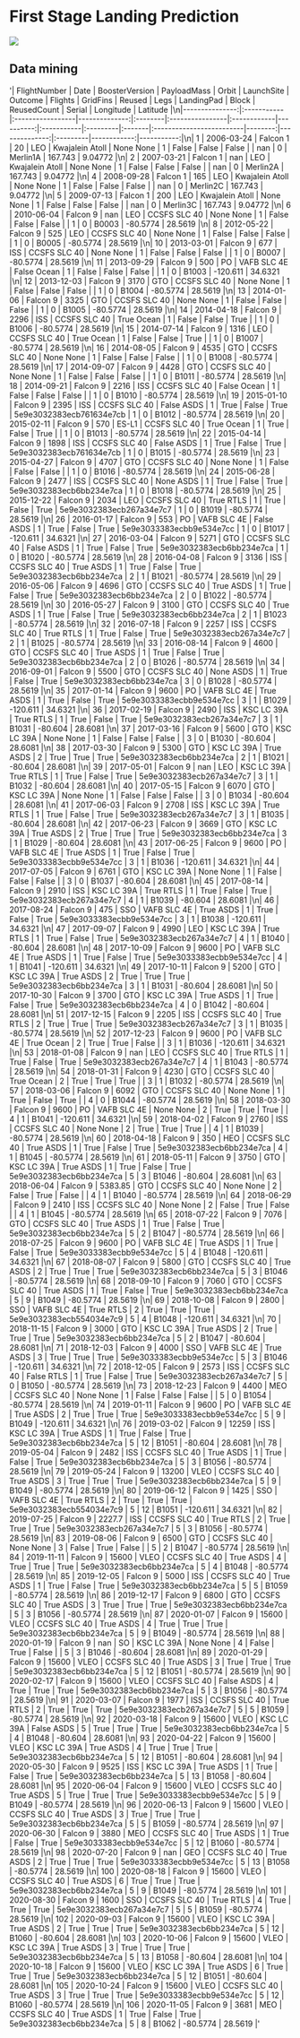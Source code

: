 # First Stage Landing Prediction

![](https://cf-courses-data.s3.us.cloud-object-storage.appdomain.cloud/IBMDeveloperSkillsNetwork-DS0701EN-SkillsNetwork/api/Images/landing_1.gif)
   
## Data mining
'|   FlightNumber | Date       | BoosterVersion   |   PayloadMass | Orbit   | LaunchSite      | Outcome     |   Flights | GridFins   | Reused   | Legs   | LandingPad               |   Block |   ReusedCount | Serial   |   Longitude |   Latitude |\n|---------------:|:-----------|:-----------------|--------------:|:--------|:----------------|:------------|----------:|:-----------|:---------|:-------|:-------------------------|--------:|--------------:|:---------|------------:|-----------:|\n|              1 | 2006-03-24 | Falcon 1         |         20    | LEO     | Kwajalein Atoll | None None   |         1 | False      | False    | False  |                          |     nan |             0 | Merlin1A |    167.743  |    9.04772 |\n|              2 | 2007-03-21 | Falcon 1         |        nan    | LEO     | Kwajalein Atoll | None None   |         1 | False      | False    | False  |                          |     nan |             0 | Merlin2A |    167.743  |    9.04772 |\n|              4 | 2008-09-28 | Falcon 1         |        165    | LEO     | Kwajalein Atoll | None None   |         1 | False      | False    | False  |                          |     nan |             0 | Merlin2C |    167.743  |    9.04772 |\n|              5 | 2009-07-13 | Falcon 1         |        200    | LEO     | Kwajalein Atoll | None None   |         1 | False      | False    | False  |                          |     nan |             0 | Merlin3C |    167.743  |    9.04772 |\n|              6 | 2010-06-04 | Falcon 9         |        nan    | LEO     | CCSFS SLC 40    | None None   |         1 | False      | False    | False  |                          |       1 |             0 | B0003    |    -80.5774 |   28.5619  |\n|              8 | 2012-05-22 | Falcon 9         |        525    | LEO     | CCSFS SLC 40    | None None   |         1 | False      | False    | False  |                          |       1 |             0 | B0005    |    -80.5774 |   28.5619  |\n|             10 | 2013-03-01 | Falcon 9         |        677    | ISS     | CCSFS SLC 40    | None None   |         1 | False      | False    | False  |                          |       1 |             0 | B0007    |    -80.5774 |   28.5619  |\n|             11 | 2013-09-29 | Falcon 9         |        500    | PO      | VAFB SLC 4E     | False Ocean |         1 | False      | False    | False  |                          |       1 |             0 | B1003    |   -120.611  |   34.6321  |\n|             12 | 2013-12-03 | Falcon 9         |       3170    | GTO     | CCSFS SLC 40    | None None   |         1 | False      | False    | False  |                          |       1 |             0 | B1004    |    -80.5774 |   28.5619  |\n|             13 | 2014-01-06 | Falcon 9         |       3325    | GTO     | CCSFS SLC 40    | None None   |         1 | False      | False    | False  |                          |       1 |             0 | B1005    |    -80.5774 |   28.5619  |\n|             14 | 2014-04-18 | Falcon 9         |       2296    | ISS     | CCSFS SLC 40    | True Ocean  |         1 | False      | False    | True   |                          |       1 |             0 | B1006    |    -80.5774 |   28.5619  |\n|             15 | 2014-07-14 | Falcon 9         |       1316    | LEO     | CCSFS SLC 40    | True Ocean  |         1 | False      | False    | True   |                          |       1 |             0 | B1007    |    -80.5774 |   28.5619  |\n|             16 | 2014-08-05 | Falcon 9         |       4535    | GTO     | CCSFS SLC 40    | None None   |         1 | False      | False    | False  |                          |       1 |             0 | B1008    |    -80.5774 |   28.5619  |\n|             17 | 2014-09-07 | Falcon 9         |       4428    | GTO     | CCSFS SLC 40    | None None   |         1 | False      | False    | False  |                          |       1 |             0 | B1011    |    -80.5774 |   28.5619  |\n|             18 | 2014-09-21 | Falcon 9         |       2216    | ISS     | CCSFS SLC 40    | False Ocean |         1 | False      | False    | False  |                          |       1 |             0 | B1010    |    -80.5774 |   28.5619  |\n|             19 | 2015-01-10 | Falcon 9         |       2395    | ISS     | CCSFS SLC 40    | False ASDS  |         1 | True       | False    | True   | 5e9e3032383ecb761634e7cb |       1 |             0 | B1012    |    -80.5774 |   28.5619  |\n|             20 | 2015-02-11 | Falcon 9         |        570    | ES-L1   | CCSFS SLC 40    | True Ocean  |         1 | True       | False    | True   |                          |       1 |             0 | B1013    |    -80.5774 |   28.5619  |\n|             22 | 2015-04-14 | Falcon 9         |       1898    | ISS     | CCSFS SLC 40    | False ASDS  |         1 | True       | False    | True   | 5e9e3032383ecb761634e7cb |       1 |             0 | B1015    |    -80.5774 |   28.5619  |\n|             23 | 2015-04-27 | Falcon 9         |       4707    | GTO     | CCSFS SLC 40    | None None   |         1 | False      | False    | False  |                          |       1 |             0 | B1016    |    -80.5774 |   28.5619  |\n|             24 | 2015-06-28 | Falcon 9         |       2477    | ISS     | CCSFS SLC 40    | None ASDS   |         1 | True       | False    | True   | 5e9e3032383ecb6bb234e7ca |       1 |             0 | B1018    |    -80.5774 |   28.5619  |\n|             25 | 2015-12-22 | Falcon 9         |       2034    | LEO     | CCSFS SLC 40    | True RTLS   |         1 | True       | False    | True   | 5e9e3032383ecb267a34e7c7 |       1 |             0 | B1019    |    -80.5774 |   28.5619  |\n|             26 | 2016-01-17 | Falcon 9         |        553    | PO      | VAFB SLC 4E     | False ASDS  |         1 | True       | False    | True   | 5e9e3033383ecbb9e534e7cc |       1 |             0 | B1017    |   -120.611  |   34.6321  |\n|             27 | 2016-03-04 | Falcon 9         |       5271    | GTO     | CCSFS SLC 40    | False ASDS  |         1 | True       | False    | True   | 5e9e3032383ecb6bb234e7ca |       1 |             0 | B1020    |    -80.5774 |   28.5619  |\n|             28 | 2016-04-08 | Falcon 9         |       3136    | ISS     | CCSFS SLC 40    | True ASDS   |         1 | True       | False    | True   | 5e9e3032383ecb6bb234e7ca |       2 |             1 | B1021    |    -80.5774 |   28.5619  |\n|             29 | 2016-05-06 | Falcon 9         |       4696    | GTO     | CCSFS SLC 40    | True ASDS   |         1 | True       | False    | True   | 5e9e3032383ecb6bb234e7ca |       2 |             0 | B1022    |    -80.5774 |   28.5619  |\n|             30 | 2016-05-27 | Falcon 9         |       3100    | GTO     | CCSFS SLC 40    | True ASDS   |         1 | True       | False    | True   | 5e9e3032383ecb6bb234e7ca |       2 |             1 | B1023    |    -80.5774 |   28.5619  |\n|             32 | 2016-07-18 | Falcon 9         |       2257    | ISS     | CCSFS SLC 40    | True RTLS   |         1 | True       | False    | True   | 5e9e3032383ecb267a34e7c7 |       2 |             1 | B1025    |    -80.5774 |   28.5619  |\n|             33 | 2016-08-14 | Falcon 9         |       4600    | GTO     | CCSFS SLC 40    | True ASDS   |         1 | True       | False    | True   | 5e9e3032383ecb6bb234e7ca |       2 |             0 | B1026    |    -80.5774 |   28.5619  |\n|             34 | 2016-09-01 | Falcon 9         |       5500    | GTO     | CCSFS SLC 40    | None ASDS   |         1 | True       | False    | True   | 5e9e3032383ecb6bb234e7ca |       3 |             0 | B1028    |    -80.5774 |   28.5619  |\n|             35 | 2017-01-14 | Falcon 9         |       9600    | PO      | VAFB SLC 4E     | True ASDS   |         1 | True       | False    | True   | 5e9e3033383ecbb9e534e7cc |       3 |             1 | B1029    |   -120.611  |   34.6321  |\n|             36 | 2017-02-19 | Falcon 9         |       2490    | ISS     | KSC LC 39A      | True RTLS   |         1 | True       | False    | True   | 5e9e3032383ecb267a34e7c7 |       3 |             1 | B1031    |    -80.604  |   28.6081  |\n|             37 | 2017-03-16 | Falcon 9         |       5600    | GTO     | KSC LC 39A      | None None   |         1 | False      | False    | False  |                          |       3 |             0 | B1030    |    -80.604  |   28.6081  |\n|             38 | 2017-03-30 | Falcon 9         |       5300    | GTO     | KSC LC 39A      | True ASDS   |         2 | True       | True     | True   | 5e9e3032383ecb6bb234e7ca |       2 |             1 | B1021    |    -80.604  |   28.6081  |\n|             39 | 2017-05-01 | Falcon 9         |        nan    | LEO     | KSC LC 39A      | True RTLS   |         1 | True       | False    | True   | 5e9e3032383ecb267a34e7c7 |       3 |             1 | B1032    |    -80.604  |   28.6081  |\n|             40 | 2017-05-15 | Falcon 9         |       6070    | GTO     | KSC LC 39A      | None None   |         1 | False      | False    | False  |                          |       3 |             0 | B1034    |    -80.604  |   28.6081  |\n|             41 | 2017-06-03 | Falcon 9         |       2708    | ISS     | KSC LC 39A      | True RTLS   |         1 | True       | False    | True   | 5e9e3032383ecb267a34e7c7 |       3 |             1 | B1035    |    -80.604  |   28.6081  |\n|             42 | 2017-06-23 | Falcon 9         |       3669    | GTO     | KSC LC 39A      | True ASDS   |         2 | True       | True     | True   | 5e9e3032383ecb6bb234e7ca |       3 |             1 | B1029    |    -80.604  |   28.6081  |\n|             43 | 2017-06-25 | Falcon 9         |       9600    | PO      | VAFB SLC 4E     | True ASDS   |         1 | True       | False    | True   | 5e9e3033383ecbb9e534e7cc |       3 |             1 | B1036    |   -120.611  |   34.6321  |\n|             44 | 2017-07-05 | Falcon 9         |       6761    | GTO     | KSC LC 39A      | None None   |         1 | False      | False    | False  |                          |       3 |             0 | B1037    |    -80.604  |   28.6081  |\n|             45 | 2017-08-14 | Falcon 9         |       2910    | ISS     | KSC LC 39A      | True RTLS   |         1 | True       | False    | True   | 5e9e3032383ecb267a34e7c7 |       4 |             1 | B1039    |    -80.604  |   28.6081  |\n|             46 | 2017-08-24 | Falcon 9         |        475    | SSO     | VAFB SLC 4E     | True ASDS   |         1 | True       | False    | True   | 5e9e3033383ecbb9e534e7cc |       3 |             1 | B1038    |   -120.611  |   34.6321  |\n|             47 | 2017-09-07 | Falcon 9         |       4990    | LEO     | KSC LC 39A      | True RTLS   |         1 | True       | False    | True   | 5e9e3032383ecb267a34e7c7 |       4 |             1 | B1040    |    -80.604  |   28.6081  |\n|             48 | 2017-10-09 | Falcon 9         |       9600    | PO      | VAFB SLC 4E     | True ASDS   |         1 | True       | False    | True   | 5e9e3033383ecbb9e534e7cc |       4 |             1 | B1041    |   -120.611  |   34.6321  |\n|             49 | 2017-10-11 | Falcon 9         |       5200    | GTO     | KSC LC 39A      | True ASDS   |         2 | True       | True     | True   | 5e9e3032383ecb6bb234e7ca |       3 |             1 | B1031    |    -80.604  |   28.6081  |\n|             50 | 2017-10-30 | Falcon 9         |       3700    | GTO     | KSC LC 39A      | True ASDS   |         1 | True       | False    | True   | 5e9e3032383ecb6bb234e7ca |       4 |             0 | B1042    |    -80.604  |   28.6081  |\n|             51 | 2017-12-15 | Falcon 9         |       2205    | ISS     | CCSFS SLC 40    | True RTLS   |         2 | True       | True     | True   | 5e9e3032383ecb267a34e7c7 |       3 |             1 | B1035    |    -80.5774 |   28.5619  |\n|             52 | 2017-12-23 | Falcon 9         |       9600    | PO      | VAFB SLC 4E     | True Ocean  |         2 | True       | True     | False  |                          |       3 |             1 | B1036    |   -120.611  |   34.6321  |\n|             53 | 2018-01-08 | Falcon 9         |        nan    | LEO     | CCSFS SLC 40    | True RTLS   |         1 | True       | False    | True   | 5e9e3032383ecb267a34e7c7 |       4 |             1 | B1043    |    -80.5774 |   28.5619  |\n|             54 | 2018-01-31 | Falcon 9         |       4230    | GTO     | CCSFS SLC 40    | True Ocean  |         2 | True       | True     | True   |                          |       3 |             1 | B1032    |    -80.5774 |   28.5619  |\n|             57 | 2018-03-06 | Falcon 9         |       6092    | GTO     | CCSFS SLC 40    | None None   |         1 | True       | False    | True   |                          |       4 |             0 | B1044    |    -80.5774 |   28.5619  |\n|             58 | 2018-03-30 | Falcon 9         |       9600    | PO      | VAFB SLC 4E     | None None   |         2 | True       | True     | True   |                          |       4 |             1 | B1041    |   -120.611  |   34.6321  |\n|             59 | 2018-04-02 | Falcon 9         |       2760    | ISS     | CCSFS SLC 40    | None None   |         2 | True       | True     | True   |                          |       4 |             1 | B1039    |    -80.5774 |   28.5619  |\n|             60 | 2018-04-18 | Falcon 9         |        350    | HEO     | CCSFS SLC 40    | True ASDS   |         1 | True       | False    | True   | 5e9e3032383ecb6bb234e7ca |       4 |             1 | B1045    |    -80.5774 |   28.5619  |\n|             61 | 2018-05-11 | Falcon 9         |       3750    | GTO     | KSC LC 39A      | True ASDS   |         1 | True       | False    | True   | 5e9e3032383ecb6bb234e7ca |       5 |             3 | B1046    |    -80.604  |   28.6081  |\n|             63 | 2018-06-04 | Falcon 9         |       5383.85 | GTO     | CCSFS SLC 40    | None None   |         2 | False      | True     | False  |                          |       4 |             1 | B1040    |    -80.5774 |   28.5619  |\n|             64 | 2018-06-29 | Falcon 9         |       2410    | ISS     | CCSFS SLC 40    | None None   |         2 | False      | True     | False  |                          |       4 |             1 | B1045    |    -80.5774 |   28.5619  |\n|             65 | 2018-07-22 | Falcon 9         |       7076    | GTO     | CCSFS SLC 40    | True ASDS   |         1 | True       | False    | True   | 5e9e3032383ecb6bb234e7ca |       5 |             2 | B1047    |    -80.5774 |   28.5619  |\n|             66 | 2018-07-25 | Falcon 9         |       9600    | PO      | VAFB SLC 4E     | True ASDS   |         1 | True       | False    | True   | 5e9e3033383ecbb9e534e7cc |       5 |             4 | B1048    |   -120.611  |   34.6321  |\n|             67 | 2018-08-07 | Falcon 9         |       5800    | GTO     | CCSFS SLC 40    | True ASDS   |         2 | True       | True     | True   | 5e9e3032383ecb6bb234e7ca |       5 |             3 | B1046    |    -80.5774 |   28.5619  |\n|             68 | 2018-09-10 | Falcon 9         |       7060    | GTO     | CCSFS SLC 40    | True ASDS   |         1 | True       | False    | True   | 5e9e3032383ecb6bb234e7ca |       5 |             9 | B1049    |    -80.5774 |   28.5619  |\n|             69 | 2018-10-08 | Falcon 9         |       2800    | SSO     | VAFB SLC 4E     | True RTLS   |         2 | True       | True     | True   | 5e9e3032383ecb554034e7c9 |       5 |             4 | B1048    |   -120.611  |   34.6321  |\n|             70 | 2018-11-15 | Falcon 9         |       3000    | GTO     | KSC LC 39A      | True ASDS   |         2 | True       | True     | True   | 5e9e3032383ecb6bb234e7ca |       5 |             2 | B1047    |    -80.604  |   28.6081  |\n|             71 | 2018-12-03 | Falcon 9         |       4000    | SSO     | VAFB SLC 4E     | True ASDS   |         3 | True       | True     | True   | 5e9e3033383ecbb9e534e7cc |       5 |             3 | B1046    |   -120.611  |   34.6321  |\n|             72 | 2018-12-05 | Falcon 9         |       2573    | ISS     | CCSFS SLC 40    | False RTLS  |         1 | True       | False    | True   | 5e9e3032383ecb267a34e7c7 |       5 |             0 | B1050    |    -80.5774 |   28.5619  |\n|             73 | 2018-12-23 | Falcon 9         |       4400    | MEO     | CCSFS SLC 40    | None None   |         1 | False      | False    | False  |                          |       5 |             0 | B1054    |    -80.5774 |   28.5619  |\n|             74 | 2019-01-11 | Falcon 9         |       9600    | PO      | VAFB SLC 4E     | True ASDS   |         2 | True       | True     | True   | 5e9e3033383ecbb9e534e7cc |       5 |             9 | B1049    |   -120.611  |   34.6321  |\n|             76 | 2019-03-02 | Falcon 9         |      12259    | ISS     | KSC LC 39A      | True ASDS   |         1 | True       | False    | True   | 5e9e3032383ecb6bb234e7ca |       5 |            12 | B1051    |    -80.604  |   28.6081  |\n|             78 | 2019-05-04 | Falcon 9         |       2482    | ISS     | CCSFS SLC 40    | True ASDS   |         1 | True       | False    | True   | 5e9e3032383ecb6bb234e7ca |       5 |             3 | B1056    |    -80.5774 |   28.5619  |\n|             79 | 2019-05-24 | Falcon 9         |      13200    | VLEO    | CCSFS SLC 40    | True ASDS   |         3 | True       | True     | True   | 5e9e3032383ecb6bb234e7ca |       5 |             9 | B1049    |    -80.5774 |   28.5619  |\n|             80 | 2019-06-12 | Falcon 9         |       1425    | SSO     | VAFB SLC 4E     | True RTLS   |         2 | True       | True     | True   | 5e9e3032383ecb554034e7c9 |       5 |            12 | B1051    |   -120.611  |   34.6321  |\n|             82 | 2019-07-25 | Falcon 9         |       2227.7  | ISS     | CCSFS SLC 40    | True RTLS   |         2 | True       | True     | True   | 5e9e3032383ecb267a34e7c7 |       5 |             3 | B1056    |    -80.5774 |   28.5619  |\n|             83 | 2019-08-06 | Falcon 9         |       6500    | GTO     | CCSFS SLC 40    | None None   |         3 | False      | True     | False  |                          |       5 |             2 | B1047    |    -80.5774 |   28.5619  |\n|             84 | 2019-11-11 | Falcon 9         |      15600    | VLEO    | CCSFS SLC 40    | True ASDS   |         4 | True       | True     | True   | 5e9e3032383ecb6bb234e7ca |       5 |             4 | B1048    |    -80.5774 |   28.5619  |\n|             85 | 2019-12-05 | Falcon 9         |       5000    | ISS     | CCSFS SLC 40    | True ASDS   |         1 | True       | False    | True   | 5e9e3032383ecb6bb234e7ca |       5 |             5 | B1059    |    -80.5774 |   28.5619  |\n|             86 | 2019-12-17 | Falcon 9         |       6800    | GTO     | CCSFS SLC 40    | True ASDS   |         3 | True       | True     | True   | 5e9e3032383ecb6bb234e7ca |       5 |             3 | B1056    |    -80.5774 |   28.5619  |\n|             87 | 2020-01-07 | Falcon 9         |      15600    | VLEO    | CCSFS SLC 40    | True ASDS   |         4 | True       | True     | True   | 5e9e3032383ecb6bb234e7ca |       5 |             9 | B1049    |    -80.5774 |   28.5619  |\n|             88 | 2020-01-19 | Falcon 9         |        nan    | SO      | KSC LC 39A      | None None   |         4 | False      | True     | False  |                          |       5 |             3 | B1046    |    -80.604  |   28.6081  |\n|             89 | 2020-01-29 | Falcon 9         |      15600    | VLEO    | CCSFS SLC 40    | True ASDS   |         3 | True       | True     | True   | 5e9e3032383ecb6bb234e7ca |       5 |            12 | B1051    |    -80.5774 |   28.5619  |\n|             90 | 2020-02-17 | Falcon 9         |      15600    | VLEO    | CCSFS SLC 40    | False ASDS  |         4 | True       | True     | True   | 5e9e3032383ecb6bb234e7ca |       5 |             3 | B1056    |    -80.5774 |   28.5619  |\n|             91 | 2020-03-07 | Falcon 9         |       1977    | ISS     | CCSFS SLC 40    | True RTLS   |         2 | True       | True     | True   | 5e9e3032383ecb267a34e7c7 |       5 |             5 | B1059    |    -80.5774 |   28.5619  |\n|             92 | 2020-03-18 | Falcon 9         |      15600    | VLEO    | KSC LC 39A      | False ASDS  |         5 | True       | True     | True   | 5e9e3032383ecb6bb234e7ca |       5 |             4 | B1048    |    -80.604  |   28.6081  |\n|             93 | 2020-04-22 | Falcon 9         |      15600    | VLEO    | KSC LC 39A      | True ASDS   |         4 | True       | True     | True   | 5e9e3032383ecb6bb234e7ca |       5 |            12 | B1051    |    -80.604  |   28.6081  |\n|             94 | 2020-05-30 | Falcon 9         |       9525    | ISS     | KSC LC 39A      | True ASDS   |         1 | True       | False    | True   | 5e9e3032383ecb6bb234e7ca |       5 |            13 | B1058    |    -80.604  |   28.6081  |\n|             95 | 2020-06-04 | Falcon 9         |      15600    | VLEO    | CCSFS SLC 40    | True ASDS   |         5 | True       | True     | True   | 5e9e3033383ecbb9e534e7cc |       5 |             9 | B1049    |    -80.5774 |   28.5619  |\n|             96 | 2020-06-13 | Falcon 9         |      15600    | VLEO    | CCSFS SLC 40    | True ASDS   |         3 | True       | True     | True   | 5e9e3032383ecb6bb234e7ca |       5 |             5 | B1059    |    -80.5774 |   28.5619  |\n|             97 | 2020-06-30 | Falcon 9         |       3880    | MEO     | CCSFS SLC 40    | True ASDS   |         1 | True       | False    | True   | 5e9e3033383ecbb9e534e7cc |       5 |            12 | B1060    |    -80.5774 |   28.5619  |\n|             98 | 2020-07-20 | Falcon 9         |        nan    | GEO     | CCSFS SLC 40    | True ASDS   |         2 | True       | True     | True   | 5e9e3033383ecbb9e534e7cc |       5 |            13 | B1058    |    -80.5774 |   28.5619  |\n|            100 | 2020-08-18 | Falcon 9         |      15600    | VLEO    | CCSFS SLC 40    | True ASDS   |         6 | True       | True     | True   | 5e9e3032383ecb6bb234e7ca |       5 |             9 | B1049    |    -80.5774 |   28.5619  |\n|            101 | 2020-08-30 | Falcon 9         |       1600    | SSO     | CCSFS SLC 40    | True RTLS   |         4 | True       | True     | True   | 5e9e3032383ecb267a34e7c7 |       5 |             5 | B1059    |    -80.5774 |   28.5619  |\n|            102 | 2020-09-03 | Falcon 9         |      15600    | VLEO    | KSC LC 39A      | True ASDS   |         2 | True       | True     | True   | 5e9e3032383ecb6bb234e7ca |       5 |            12 | B1060    |    -80.604  |   28.6081  |\n|            103 | 2020-10-06 | Falcon 9         |      15600    | VLEO    | KSC LC 39A      | True ASDS   |         3 | True       | True     | True   | 5e9e3032383ecb6bb234e7ca |       5 |            13 | B1058    |    -80.604  |   28.6081  |\n|            104 | 2020-10-18 | Falcon 9         |      15600    | VLEO    | KSC LC 39A      | True ASDS   |         6 | True       | True     | True   | 5e9e3032383ecb6bb234e7ca |       5 |            12 | B1051    |    -80.604  |   28.6081  |\n|            105 | 2020-10-24 | Falcon 9         |      15600    | VLEO    | CCSFS SLC 40    | True ASDS   |         3 | True       | True     | True   | 5e9e3033383ecbb9e534e7cc |       5 |            12 | B1060    |    -80.5774 |   28.5619  |\n|            106 | 2020-11-05 | Falcon 9         |       3681    | MEO     | CCSFS SLC 40    | True ASDS   |         1 | True       | False    | True   | 5e9e3032383ecb6bb234e7ca |       5 |             8 | B1062    |    -80.5774 |   28.5619  |'
